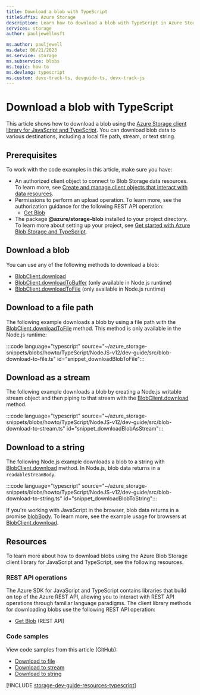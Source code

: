 ```yaml
---
title: Download a blob with TypeScript
titleSuffix: Azure Storage
description: Learn how to download a blob with TypeScript in Azure Storage by using the client library for JavaScript and TypeScript.
services: storage
author: pauljewellmsft

ms.author: pauljewell
ms.date: 06/21/2023
ms.service: storage
ms.subservice: blobs
ms.topic: how-to
ms.devlang: typescript
ms.custom: devx-track-ts, devguide-ts, devx-track-js
---
```


# Download a blob with TypeScript

This article shows how to download a blob using the [Azure Storage client library for JavaScript and TypeScript](/javascript/api/overview/azure/storage-blob-readme). You can download blob data to various destinations, including a local file path, stream, or text string.

## Prerequisites

To work with the code examples in this article, make sure you have:

- An authorized client object to connect to Blob Storage data resources. To learn more, see [Create and manage client objects that interact with data resources](storage-blob-client-management.md).
- Permissions to perform an upload operation. To learn more, see the authorization guidance for the following REST API operation:
    - [Get Blob](/rest/api/storageservices/get-blob#authorization)
- The package **@azure/storage-blob** installed to your project directory. To learn more about setting up your project, see [Get started with Azure Blob Storage and TypeScript](storage-blob-typescript-get-started.md).

## Download a blob

You can use any of the following methods to download a blob:

- [BlobClient.download](/javascript/api/@azure/storage-blob/blobclient#@azure-storage-blob-blobclient-download)
- [BlobClient.downloadToBuffer](/javascript/api/@azure/storage-blob/blobclient#@azure-storage-blob-blobclient-downloadtobuffer-1) (only available in Node.js runtime)
- [BlobClient.downloadToFile](/javascript/api/@azure/storage-blob/blobclient#@azure-storage-blob-blobclient-downloadtofile) (only available in Node.js runtime)
 
## Download to a file path

The following example downloads a blob by using a file path with the [BlobClient.downloadToFile](/javascript/api/@azure/storage-blob/blobclient#@azure-storage-blob-blobclient-downloadtofile) method. This method is only available in the Node.js runtime:

:::code language="typescript" source="~/azure_storage-snippets/blobs/howto/TypeScript/NodeJS-v12/dev-guide/src/blob-download-to-file.ts" id="snippet_downloadBlobToFile":::


## Download as a stream

The following example downloads a blob by creating a Node.js writable stream object and then piping to that stream with the [BlobClient.download](/javascript/api/@azure/storage-blob/blobclient#@azure-storage-blob-blobclient-download) method.

:::code language="typescript" source="~/azure_storage-snippets/blobs/howto/TypeScript/NodeJS-v12/dev-guide/src/blob-download-to-stream.ts" id="snippet_downloadBlobAsStream":::


## Download to a string

The following Node.js example downloads a blob to a string with [BlobClient.download](/javascript/api/@azure/storage-blob/blobclient#@azure-storage-blob-blobclient-download) method. In Node.js, blob data returns in a `readableStreamBody`.

:::code language="typescript" source="~/azure_storage-snippets/blobs/howto/TypeScript/NodeJS-v12/dev-guide/src/blob-download-to-string.ts" id="snippet_downloadBlobToString":::


If you're working with JavaScript in the browser, blob data returns in a promise [blobBody](/javascript/api/@azure/storage-blob/blobdownloadresponseparsed#@azure-storage-blob-blobdownloadresponseparsed-blobbody). To learn more, see the example usage for browsers at [BlobClient.download](/javascript/api/@azure/storage-blob/blobclient#@azure-storage-blob-blobclient-download).

## Resources

To learn more about how to download blobs using the Azure Blob Storage client library for JavaScript and TypeScript, see the following resources.

### REST API operations

The Azure SDK for JavaScript and TypeScript contains libraries that build on top of the Azure REST API, allowing you to interact with REST API operations through familiar language paradigms. The client library methods for downloading blobs use the following REST API operation:

- [Get Blob](/rest/api/storageservices/get-blob) (REST API)

### Code samples

View code samples from this article (GitHub):
- [Download to file](https://github.com/Azure-Samples/AzureStorageSnippets/blob/master/blobs/howto/JavaScript/NodeJS-v12/dev-guide/download-blob-to-file.js)
- [Download to stream](https://github.com/Azure-Samples/AzureStorageSnippets/blob/master/blobs/howto/JavaScript/NodeJS-v12/dev-guide/download-blob-to-stream.js)
- [Download to string](https://github.com/Azure-Samples/AzureStorageSnippets/blob/master/blobs/howto/JavaScript/NodeJS-v12/dev-guide/download-blob-to-string.js)

[!INCLUDE [storage-dev-guide-resources-typescript](../../../includes/storage-dev-guides/storage-dev-guide-resources-typescript.md)]
